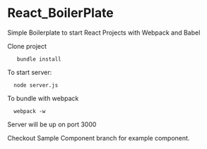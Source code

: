 # React_BoilerPlate
Simple Boilerplate to start React Projects with Webpack and Babel

Clone project

       bundle install

To start server:

      node server.js

To bundle with webpack

      webpack -w
      
Server will be up on port 3000

Checkout Sample Component branch for example component.
